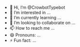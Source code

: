 - 👋 Hi, I’m @CrowbotTypebot
- 👀 I’m interested in ...
- 🌱 I’m currently learning ...
- 💞️ I’m looking to collaborate on ...
- 📫 How to reach me ...
- 😄 Pronouns: ...
- ⚡ Fun fact: ...

<!---
CrowbotTypebot/CrowbotTypebot is a ✨ special ✨ repository because its `README.md` (this file) appears on your GitHub profile.
You can click the Preview link to take a look at your changes.
--->
